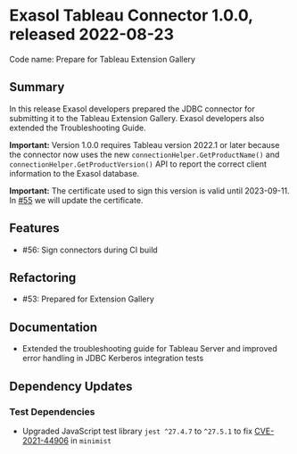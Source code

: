 # Exasol Tableau Connector 1.0.0, released 2022-08-23
 
Code name: Prepare for Tableau Extension Gallery

## Summary

In this release Exasol developers prepared the JDBC connector for submitting it to the Tableau Extension Gallery. Exasol developers also extended the Troubleshooting Guide.

**Important:** Version 1.0.0 requires Tableau version 2022.1 or later because the connector now uses the new `connectionHelper.GetProductName()` and `connectionHelper.GetProductVersion()` API to report the correct client information to the Exasol database.

**Important:** The certificate used to sign this version is valid until 2023-09-11. In [#55](https://github.com/exasol/tableau-connector/issues/55) we will update the certificate.

## Features

* #56: Sign connectors during CI build

## Refactoring

* #53: Prepared for Extension Gallery

## Documentation

* Extended the troubleshooting guide for Tableau Server and improved error handling in JDBC Kerberos integration tests

## Dependency Updates

### Test Dependencies

* Upgraded JavaScript test library `jest ^27.4.7` to `^27.5.1` to fix [CVE-2021-44906](https://github.com/advisories/GHSA-xvch-5gv4-984h) in `minimist`
